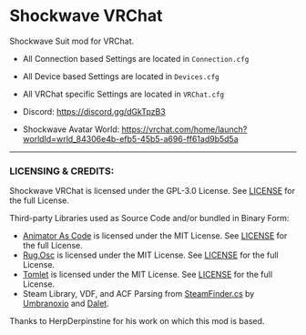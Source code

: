 # Shockwave VRChat
Shockwave Suit mod for VRChat.

- All Connection based Settings are located in ``Connection.cfg``

- All Device based Settings are located in ``Devices.cfg``

- All VRChat specific Settings are located in ``VRChat.cfg``

- Discord: https://discord.gg/dGkTpzB3

- Shockwave Avatar World: https://vrchat.com/home/launch?worldId=wrld_84306e4b-efb5-45b5-a696-ff61ad9b5d5a

---

### LICENSING & CREDITS:

Shockwave VRChat is licensed under the GPL-3.0 License. See [LICENSE](https://github.com/NicolasAubinet/ShockwaveVRChat/blob/master/LICENSE.md) for the full License.

Third-party Libraries used as Source Code and/or bundled in Binary Form:
- [Animator As Code](https://github.com/hai-vr/av3-animator-as-code) is licensed under the MIT License. See [LICENSE](https://github.com/hai-vr/av3-animator-as-code/blob/main/LICENSE) for the full License.
- [Rug.Osc](https://bitbucket.org/rugcode/rug.osc) is licensed under the MIT License. See [LICENSE](https://bitbucket.org/rugcode/rug.osc/wiki/License) for the full License.
- [Tomlet](https://github.com/SamboyCoding/Tomlet) is licensed under the MIT License. See [LICENSE](https://github.com/SamboyCoding/Tomlet/blob/master/LICENSE) for the full License.
- Steam Library, VDF, and ACF Parsing from [SteamFinder.cs](https://github.com/Umbranoxio/BeatSaberModInstaller/blob/master/BeatSaberModManager/Dependencies/SteamFinder.cs) by [Umbranoxio](https://github.com/Umbranoxio) and [Dalet](https://github.com/Dalet).

Thanks to HerpDerpinstine for his work on which this mod is based.
